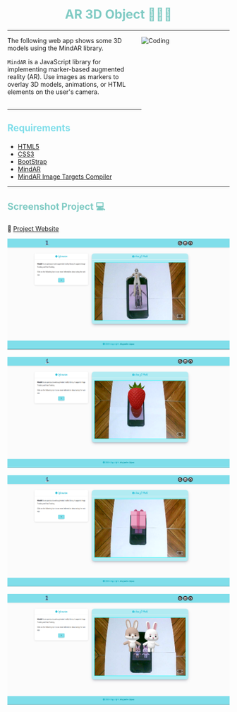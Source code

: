 # <h1 align="center" style="color: #80cbc4;"> AR 3D Object 👨🏻‍💻 </h1> <hr>  

<img align="right" alt="Coding" width="200" height="200" src="https://content.app-sources.com/s/86011651013289591/uploads/Gifs_Aumenta2/Aumenta2_-_Aumentados_-Realidad_Aumentada_-_Hittan_-_Sillas-1161748.gif">

The following web app shows some 3D models using the MindAR library.
<br>

` MindAR ` is a JavaScript library for implementing marker-based augmented reality (AR). Use images as markers to overlay 3D models, animations, or HTML elements on the user's camera.
<br><br>

<hr>  

## <p align="left" style="color: #80deea;"> Requirements </p>

- [HTML5](https://developer.mozilla.org/es/docs/Web/HTML) 
- [CSS3](https://developer.mozilla.org/es/docs/Web/CSS)
- [BootStrap](https://mdbootstrap.com/)
- [MindAR](https://hiukim.github.io/mind-ar-js-doc/)
- [MindAR Image Targets Compiler](https://hiukim.github.io/mind-ar-js-doc/tools/compile/)


<hr>  

## <p align="left" style="color: #80cbc4;"> Screenshot Project 💻 </p>

🔶 [Project Website](https://alejandro-190107.github.io/AR-3D-Object/)

![Screenshot](assets/img/Screenshot.png)

![Screenshot](assets/img/Screenshot2.png)

![Screenshot](assets/img/Screenshot3.png)

![Screenshot](assets/img/Screenshot4.png)